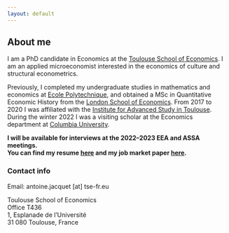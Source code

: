 ```yaml
---
layout: default
---
```


## About me

I am a PhD candidate in Economics at the [Toulouse School of Economics](https://www.tse-fr.eu). 
I am an applied microeconomist interested in the economics of culture and structural econometrics.
<!--
In my [research](.\research.html), I am broadly interested in how culture interacts with economic incentives and outcomes, as well as in the resulting population dynamics.
To study this, I use microeconomic theory, matching models, and their estimation using structural econometrics.
-->

Previously, I completed my undergraduate studies in mathematics and economics at [Ecole Polytechnique](https://www.polytechnique.edu), and obtained a MSc in Quantitative Economic History from the [London School of Economics](https://www.lse.ac.uk).
From 2017 to 2020 I was affiliated with the [Institute for Advanced Study in Toulouse](https://www.iast.fr).
During the winter 2022 I was a visiting scholar at the Economics department at [Columbia University](https://econ.columbia.edu).

<b>I will be available for interviews at the 2022–2023 EEA and ASSA meetings.</b>  
<b>You can find my resume [here](assets/CV_AJacquet.pdf) and my job market paper [here](assets/JMP_AJacquet.pdf).</b>  


### Contact info

Email: antoine.jacquet \[at\] tse-fr.eu

Toulouse School of Economics  
Office T436  
1, Esplanade de l’Université  
31 080 Toulouse, France
